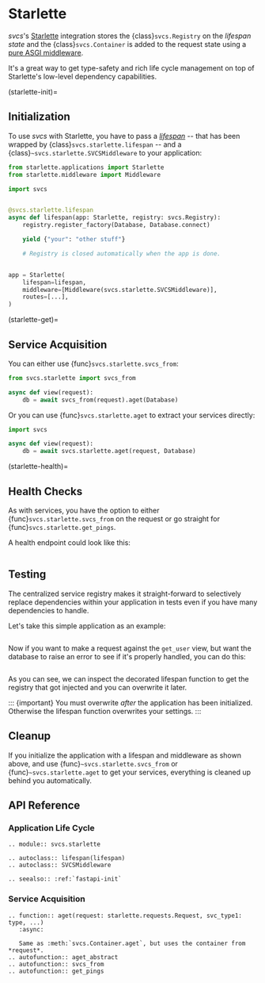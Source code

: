 # Starlette

*svcs*'s [Starlette](https://www.starlette.io/) integration stores the {class}`svcs.Registry` on the *lifespan state* and the {class}`svcs.Container` is added to the request state using a [pure ASGI middleware](https://www.starlette.io/middleware/#pure-asgi-middleware).

It's a great way to get type-safety and rich life cycle management on top of Starlette's low-level dependency capabilities.

(starlette-init)=

## Initialization

To use *svcs* with Starlette, you have to pass a [*lifespan*](https://www.starlette.io/lifespan/) -- that has been wrapped by {class}`svcs.starlette.lifespan` -- and a {class}`~svcs.starlette.SVCSMiddleware` to your application:

```python
from starlette.applications import Starlette
from starlette.middleware import Middleware

import svcs


@svcs.starlette.lifespan
async def lifespan(app: Starlette, registry: svcs.Registry):
    registry.register_factory(Database, Database.connect)

    yield {"your": "other stuff"}

    # Registry is closed automatically when the app is done.


app = Starlette(
    lifespan=lifespan,
    middleware=[Middleware(svcs.starlette.SVCSMiddleware)],
    routes=[...],
)
```

(starlette-get)=

## Service Acquisition

You can either use {func}`svcs.starlette.svcs_from`:

```python
from svcs.starlette import svcs_from

async def view(request):
    db = await svcs_from(request).aget(Database)
```

Or you can use {func}`svcs.starlette.aget` to extract your services directly:

```python
import svcs

async def view(request):
    db = await svcs.starlette.aget(request, Database)
```

(starlette-health)=

## Health Checks

As with services, you have the option to either {func}`svcs.starlette.svcs_from` on the request or go straight for {func}`svcs.starlette.get_pings`.

A health endpoint could look like this:

```{literalinclude} ../examples/starlette/health_check.py
```

## Testing

The centralized service registry makes it straight-forward to selectively replace dependencies within your application in tests even if you have many dependencies to handle.

Let's take this simple application as an example:

```{literalinclude} ../examples/starlette/simple_starlette_app.py
```

Now if you want to make a request against the `get_user` view, but want the database to raise an error to see if it's properly handled, you can do this:

```{literalinclude} ../examples/starlette/test_simple_starlette_app.py
```

As you can see, we can inspect the decorated lifespan function to get the registry that got injected and you can overwrite it later.

::: {important}
You must overwrite *after* the application has been initialized.
Otherwise the lifespan function overwrites your settings.
:::


## Cleanup

If you initialize the application with a lifespan and middleware as shown above, and use {func}`~svcs.starlette.svcs_from` or {func}`~svcs.starlette.aget` to get your services, everything is cleaned up behind you automatically.


## API Reference

### Application Life Cycle

```{eval-rst}
.. module:: svcs.starlette

.. autoclass:: lifespan(lifespan)
.. autoclass:: SVCSMiddleware

.. seealso:: :ref:`fastapi-init`
```


### Service Acquisition

```{eval-rst}
.. function:: aget(request: starlette.requests.Request, svc_type1: type, ...)
   :async:

   Same as :meth:`svcs.Container.aget`, but uses the container from *request*.
.. autofunction:: aget_abstract
.. autofunction:: svcs_from
.. autofunction:: get_pings
```
